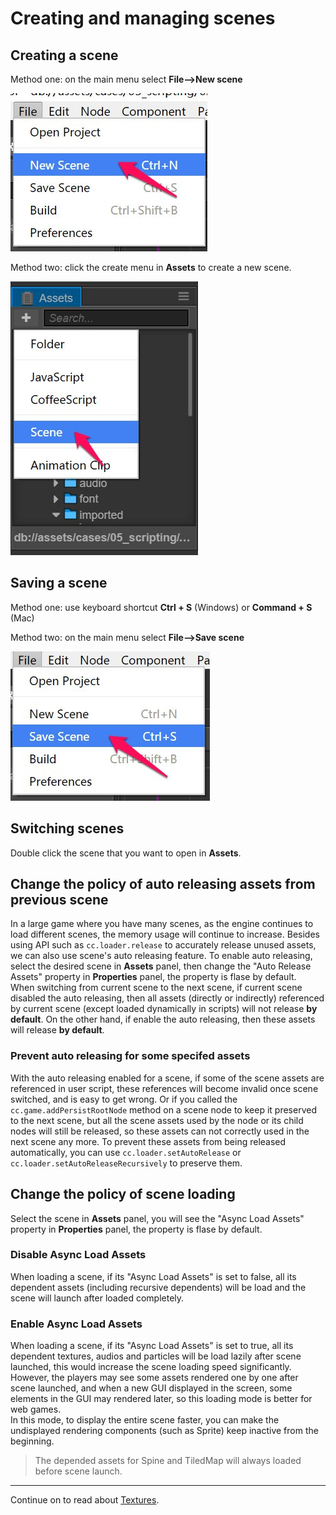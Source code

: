 # Creating and managing scenes

## Creating a scene
Method one: on the main menu select __File-->New scene__

![new-scene-main-menu](scene-managing/new-scene-main-menu.png)

Method two: click the create menu in **Assets** to create a new scene.

![new-scene-assets-menu](scene-managing/new-scene-assets-menu.png)

## Saving a scene
Method one: use keyboard shortcut __Ctrl + S__ (Windows) or __Command + S__ (Mac)

Method two: on the main menu select __File-->Save scene__

![save-scene-main-menu](scene-managing/save-scene-main-menu.png)

## Switching scenes
Double click the scene that you want to open in **Assets**.

## Change the policy of auto releasing assets from previous scene

In a large game where you have many scenes, as the engine continues to load different scenes, the memory usage will continue to increase. Besides using API such as `cc.loader.release` to accurately release unused assets, we can also use scene's auto releasing feature. To enable auto releasing, select the desired scene in **Assets** panel, then change the "Auto Release Assets" property in **Properties** panel, the property is flase by default.<br>
When switching from current scene to the next scene, if current scene disabled the auto releasing, then all assets (directly or indirectly) referenced by current scene (except loaded dynamically in scripts) will not release **by default**. On the other hand, if enable the auto releasing, then these assets will release **by default**.

### Prevent auto releasing for some specifed assets

With the auto releasing enabled for a scene, if some of the scene assets are referenced in user script, these references will become invalid once scene switched, and is easy to get wrong. Or if you called the `cc.game.addPersistRootNode` method on a scene node to keep it preserved to the next scene, but all the scene assets used by the node or its child nodes will still be released, so these assets can not correctly used in the next scene any more. To prevent these assets from being released automatically, you can use `cc.loader.setAutoRelease` or `cc.loader.setAutoReleaseRecursively` to preserve them.

## Change the policy of scene loading

Select the scene in **Assets** panel, you will see the "Async Load Assets" property in **Properties** panel, the property is flase by default.

### Disable Async Load Assets

When loading a scene, if its "Async Load Assets" is set to false, all its dependent assets (including recursive dependents) will be load and the scene will launch after loaded completely.

### Enable Async Load Assets

When loading a scene, if its "Async Load Assets" is set to true, all its dependent textures, audios and particles will be load lazily after scene launched, this would increase the scene loading speed significantly.<br>
However, the players may see some assets rendered one by one after scene launched, and when a new GUI displayed in the screen, some elements in the GUI may rendered later, so this loading mode is better for web games.<br>
In this mode, to display the entire scene faster, you can make the undisplayed rendering components (such as Sprite) keep inactive from the beginning.

> The depended assets for Spine and TiledMap will always loaded before scene launch.

<hr>

Continue on to read about [Textures](sprite.md).
